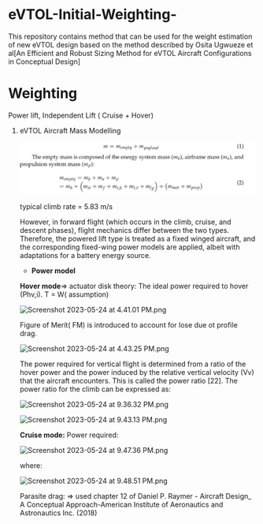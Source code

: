 # eVTOL-Initial-Weighting-
This repository contains method that can be used for the weight estimation of new eVTOL design based  on the method described by Osita Ugwueze et al[An Efficient and Robust Sizing Method for eVTOL Aircraft Configurations in Conceptual Design]


# Weighting

Power lift, Independent Lift ( Cruise + Hover) 

1. eVTOL Aircraft Mass Modelling
    
    ![1](/assets/1.png "MarineGEO logo")
    
    typical climb rate = 5.83 m/s
    
    However, in forward flight (which occurs in the climb, cruise, and descent phases), flight mechanics differ between the two types. Therefore, the powered lift type is treated as a fixed winged aircraft, and the corresponding fixed-wing power models are applied, albeit with adaptations for a battery energy source.
    
    - **Power model**
    
    **Hover mode**⇒ actuator disk theory: The ideal power required to hover (Phv,i). T = W( assumption) 
    
    ![Screenshot 2023-05-24 at 4.41.01 PM.png](https://s3-us-west-2.amazonaws.com/secure.notion-static.com/9d73b1c2-15c5-4ff0-bc37-0f363081f28c/Screenshot_2023-05-24_at_4.41.01_PM.png)
    
    Figure of Merit( FM) is introduced to account for lose due ot profile drag. 
    
    ![Screenshot 2023-05-24 at 4.43.25 PM.png](https://s3-us-west-2.amazonaws.com/secure.notion-static.com/56a09463-1207-4a5b-aedd-c4b2ce8ba4e7/Screenshot_2023-05-24_at_4.43.25_PM.png)
    
    The power required for vertical flight is determined from a ratio of the hover power and the power induced by the relative vertical velocity (Vv) that the aircraft encounters. This is called the power ratio [22]. The power ratio for the climb can be expressed as:
    
    ![Screenshot 2023-05-24 at 9.36.32 PM.png](https://s3-us-west-2.amazonaws.com/secure.notion-static.com/467e8f20-6f1a-40d4-af02-b011f08ad0d7/Screenshot_2023-05-24_at_9.36.32_PM.png)
    
    ![Screenshot 2023-05-24 at 9.43.13 PM.png](https://s3-us-west-2.amazonaws.com/secure.notion-static.com/157321b4-969a-4716-aef5-d167c22c106e/Screenshot_2023-05-24_at_9.43.13_PM.png)
    
    **Cruise mode:** Power required: 
    
    ![Screenshot 2023-05-24 at 9.47.36 PM.png](https://s3-us-west-2.amazonaws.com/secure.notion-static.com/672add5b-cb74-4f37-a57f-3d6b02546a28/Screenshot_2023-05-24_at_9.47.36_PM.png)
    
    where: 
    
    ![Screenshot 2023-05-24 at 9.48.51 PM.png](https://s3-us-west-2.amazonaws.com/secure.notion-static.com/fff9541c-bac9-4208-8995-64e1c6654836/Screenshot_2023-05-24_at_9.48.51_PM.png)
    
    Parasite drag: ⇒ used chapter 12 of Daniel P. Raymer - Aircraft Design_ A Conceptual Approach-American Institute of Aeronautics and Astronautics Inc. (2018)
